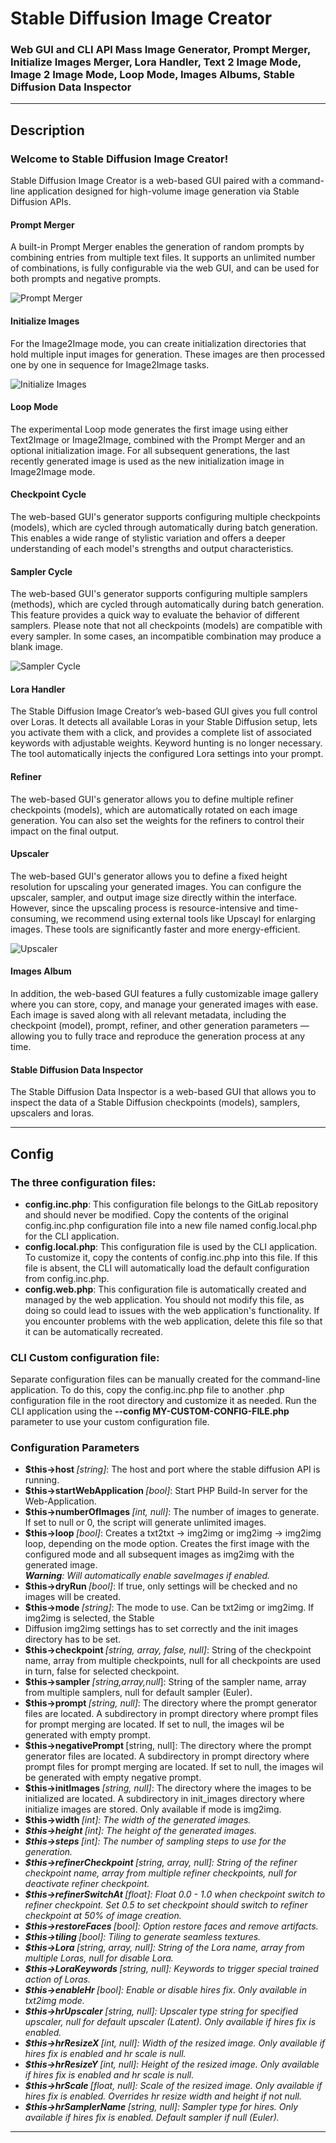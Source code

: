 # Stable Diffusion Image Creator
### Web GUI and CLI API Mass Image Generator, Prompt Merger, Initialize Images Merger, Lora Handler, Text 2 Image Mode, Image 2 Image Mode, Loop Mode, Images Albums, Stable Diffusion Data Inspector
***


## Description
### Welcome to Stable Diffusion Image Creator!
Stable Diffusion Image Creator is a web-based GUI paired with a command-line application designed for high-volume image 
generation via Stable Diffusion APIs.

#### Prompt Merger
A built-in Prompt Merger enables the generation of random prompts by combining entries from multiple text files. It 
supports an unlimited number of combinations, is fully configurable via the web GUI, and can be used for both prompts 
and negative prompts.  

![Prompt Merger](./.readme/prompt_merger.jpg "Prompt Merger")
#### Initialize Images
For the Image2Image mode, you can create initialization directories that hold multiple input images for generation. 
These images are then processed one by one in sequence for Image2Image tasks.  

![Initialize Images](./.readme/init_images.jpg "Initialize Images")
#### Loop Mode
The experimental Loop mode generates the first image using either Text2Image or Image2Image, combined with the Prompt 
Merger and an optional initialization image. For all subsequent generations, the last recently generated image is used 
as the new initialization image in Image2Image mode.
#### Checkpoint Cycle
The web-based GUI's generator supports configuring multiple checkpoints (models), which are cycled through automatically 
during batch generation. This enables a wide range of stylistic variation and offers a deeper understanding of each 
model's strengths and output characteristics.  

#### Sampler Cycle
The web-based GUI's generator supports configuring multiple samplers (methods), which are cycled through automatically 
during batch generation. This feature provides a quick way to evaluate the behavior of different samplers. Please note 
that not all checkpoints (models) are compatible with every sampler. In some cases, an incompatible combination may 
produce a blank image.  

![Sampler Cycle](./.readme/sampler_cycle.jpg "Sampler Cycle")
#### Lora Handler
The Stable Diffusion Image Creator’s web-based GUI gives you full control over Loras. It detects all available Loras in 
your Stable Diffusion setup, lets you activate them with a click, and provides a complete list of associated keywords 
with adjustable weights. Keyword hunting is no longer necessary. The tool automatically injects the configured Lora 
settings into your prompt.
#### Refiner
The web-based GUI's generator allows you to define multiple refiner checkpoints (models), which are automatically 
rotated on each image generation. You can also set the weights for the refiners to control their impact on the final 
output.
#### Upscaler
The web-based GUI's generator allows you to define a fixed height resolution for upscaling your generated images. You 
can configure the upscaler, sampler, and output image size directly within the interface. However, since the upscaling 
process is resource-intensive and time-consuming, we recommend using external tools like Upscayl for enlarging images. 
These tools are significantly faster and more energy-efficient.  

![Upscaler](./.readme/upscaler.jpg "Upscaler")
#### Images Album
In addition, the web-based GUI features a fully customizable image gallery where you can store, copy, and manage your 
generated images with ease. Each image is saved along with all relevant metadata, including the checkpoint (model), 
prompt, refiner, and other generation parameters — allowing you to fully trace and reproduce the generation process at 
any time.  
#### Stable Diffusion Data Inspector
The Stable Diffusion Data Inspector is a web-based GUI that allows you to inspect the data of a Stable Diffusion 
checkpoints (models), samplers, upscalers and loras.
***


## Config

### The three configuration files:
- <b>config.inc.php</b>: This configuration file belongs to the GitLab repository and should never be modified.
  Copy the contents of the original config.inc.php configuration file into a new file named config.local.php for the CLI
  application.
- <b>config.local.php</b>: This configuration file is used by the CLI application. To customize it, copy the contents of 
  config.inc.php into this file. If this file is absent, the CLI will automatically load the default configuration from 
  config.inc.php.
- <b>config.web.php</b>: This configuration file is automatically created and managed by the web application. You should 
  not modify this file, as doing so could lead to issues with the web application's functionality. If you encounter 
  problems with the web application, delete this file so that it can be automatically recreated.

### CLI Custom configuration file:
Separate configuration files can be manually created for the command-line application. To do this, copy the 
config.inc.php file to another .php configuration file in the root directory and customize it as needed. Run the CLI 
application using the <b>--config MY-CUSTOM-CONFIG-FILE.php</b> parameter to use your custom configuration file.

### Configuration Parameters
- <b>$this->host </b><i>[string]</i>: The host and port where the stable diffusion API is running.
- <b>$this->startWebApplication </b><i>[bool]</i>: Start PHP Build-In server for the Web-Application.
- <b>$this->numberOfImages </b><i>[int, null]</i>: The number of images to generate. If set to null or 0, the script 
  will generate unlimited images.
- <b>$this->loop </b><i>[bool]</i>: Creates a txt2txt -> img2img or img2img -> img2img loop, depending on the mode option. 
  Creates the first image with the configured mode and all subsequent images as img2img with the generated image.  
  <i><b>Warning</b>: Will automatically enable saveImages if enabled.</i>
- <b>$this->dryRun </b><i>[bool]</i>: If true, only settings will be checked and no images will be created.
- <b>$this->mode </b><i>[string]</i>: The mode to use. Can be txt2img or img2img. If img2img is selected, the Stable 
- Diffusion img2img settings has to set correctly and the init images directory has to be set.
- <b>$this->checkpoint </b><i>[string, array, false, null]</i>: String of the checkpoint name, array from multiple 
  checkpoints, null for all checkpoints are used in turn, false for selected checkpoint.
- <b>$this->sampler </b><i>[string,array,null</i>]: String of the sampler name, array from multiple samplers, null for 
  default sampler (Euler).
- <b>$this->prompt </b><i>[string, null]</i>: The directory where the prompt generator files are located. A 
  subdirectory in prompt directory where prompt files for prompt merging are located. If set to null, the images wil be 
  generated with empty prompt.
- <b>$this->negativePrompt </b>[string, null]: The directory where the prompt generator files are located. A 
  subdirectory in prompt directory where prompt files for prompt merging are located. If set to null, the images wil be 
  generated with empty negative prompt.
- <b>$this->initImages </b><i>[string, null]</i>: The directory where the images to be initialized are located. A 
  subdirectory in init_images directory where initialize images are stored. Only available if mode is img2img.
- <b>$this->width </b><i>[int]: The width of the generated images.
- <b>$this->height </b><i>[int]: The height of the generated images.
- <b>$this->steps </b><i>[int]: The number of sampling steps to use for the generation.
- <b>$this->refinerCheckpoint </b><i>[string, array, null]: String of the refiner checkpoint name, array from multiple 
  refiner checkpoints, null for deactivate refiner checkpoint.
- <b>$this->refinerSwitchAt </b><i>[float]</i>: Float 0.0 - 1.0 when checkpoint switch to refiner checkpoint. Set 0.5 to 
  set checkpoint should switch to refiner checkpoint at 50% of image creation.
- <b>$this->restoreFaces </b><i>[bool]</i>: Option restore faces and remove artifacts.
- <b>$this->tiling </b><i>[bool]</i>: Tiling to generate seamless textures.
- <b>$this->Lora </b><i>[string, array, null]</i>: String of the Lora name, array from multiple Loras, null for disable 
  Lora.
- <b>$this->LoraKeywords </b><i>[string, null]</i>: Keywords to trigger special trained action of Loras.
- <b>$this->enableHr </b><i>[bool]</i>: Enable or disable hires fix. Only available in txt2img mode.
- <b>$this->hrUpscaler </b><i>[string, null]</i>: Upscaler type string for specified upscaler, null for default upscaler 
  (Latent). Only available if hires fix is enabled.
- <b>$this->hrResizeX </b><i>[int, null]</i>: Width of the resized image. Only available if hires fix is enabled and hr 
  scale is null.
- <b>$this->hrResizeY </b><i>[int, null]</i>: Height of the resized image. Only available if hires fix is enabled and hr 
  scale is null.
- <b>$this->hrScale </b><i>[float, null]</i>: Scale of the resized image. Only available if hires fix is enabled. 
  Overrides hr resize width and height if not null.
- <b>$this->hrSamplerName </b><i>[string, null]</i>: Sampler type for hires. Only available if hires fix is enabled. 
  Default sampler if null (Euler).
***